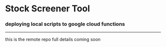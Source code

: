 # Stock Screener Tool
### deploying local scripts to google cloud functions
----
this is the remote repo
full details coming soon